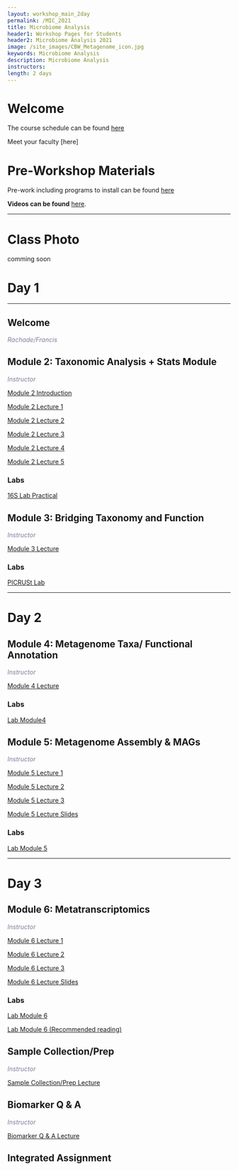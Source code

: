```yaml
---
layout: workshop_main_2day
permalink: /MIC_2021
title: Microbiome Analysis
header1: Workshop Pages for Students
header2: Microbiome Analysis 2021
image: /site_images/CBW_Metagenome_icon.jpg
keywords: Microbiome Analysis
description: Microbiome Analysis
instructors:
length: 2 days
---
```


# Welcome <a id="welcome"></a>

The course schedule can be found [here](https://bioinformaticsdotca.github.io/MIC_2021_schedule)

Meet your faculty [here]

# Pre-Workshop Materials <a id="preworkshop"></a>

Pre-work including programs to install can be found [here](https://forms.gle/oC9FRKBG4eqkgwhZ9)

**Videos can be found** [here](https://bioinformaticsdotca.github.io/MIC_2021_prework).

***

# Class Photo

comming soon



# Day 1 <a id="day1"></a>

***

## Welcome

*<font color="#827e9c"> Rachade/Francis</font>*

## Module 2: Taxonomic Analysis + Stats Module

*<font color="#827e9c">Instructor</font>*  

[Module 2 Introduction](https://drive.google.com/file/d/1qpZcFWHvGoXhWiDzNE0u5JqzqTWIAmXj/view?usp=sharing)

[Module 2 Lecture 1](https://drive.google.com/file/d/1JR4Itkn5hbfUToBwp75LV8K1Dgoc1Ah5/view?usp=sharing)

[Module 2 Lecture 2](https://drive.google.com/file/d/1xJCqLwlrSc9eD7AOqZ0ErpRBOlzS937t/view?usp=sharing)

[Module 2 Lecture 3](https://drive.google.com/file/d/1EAgpovvPrejxqzYhUysWPbRkumxogbwJ/view?usp=sharing)

[Module 2 Lecture 4](https://drive.google.com/file/d/1-ez4U8-mEdXu4CtR5zdOmOIa1JhNIT8-/view?usp=sharing)

[Module 2 Lecture 5](https://drive.google.com/file/d/1WPbZiaxGu_sJ03o7xeHPf2ACHMebTI8E/view?usp=sharing)

### Labs
[16S Lab Practical](https://github.com/beiko-lab/CBW2021_Module2_16S_Analysis/wiki/MIC-Module-2-tutorial)

## Module 3: Bridging Taxonomy and Function

*<font color="#827e9c">Instructor</font>*  

[Module 3 Lecture]()


### Labs
[PICRUSt Lab](https://github.com/LangilleLab/microbiome_helper/wiki/CBW-2021-PICRUSt2-Tutorial)
***

# Day 2 <a id="day2"></a>

## Module 4: Metagenome Taxa/ Functional Annotation

*<font color="#827e9c">Instructor</font>*  

[Module 4 Lecture]()

### Labs
[Lab Module4](https://github.com/LangilleLab/microbiome_helper/wiki/CBW-2021-Metagenomic-Taxonomic-and-Functional-Composition-Tutorial)

## Module 5: Metagenome Assembly & MAGs

*<font color="#827e9c">Instructor</font>*  

[Module 5 Lecture 1](https://drive.google.com/file/d/1aFv1L-3mQg3npwv-odckosDB6MmMumtH/view?usp=sharing)

[Module 5 Lecture 2](https://drive.google.com/file/d/11LpKPb_qIwXGYQp4q9icz7LIN-GPpgBH/view?usp=sharing)

[Module 5 Lecture 3](https://drive.google.com/file/d/1vwMGdRPVerSd1RBWNG9f9VlIjhPXcJDK/view?usp=sharing)

[Module 5 Lecture Slides](https://docs.google.com/presentation/d/1H_PIqetKiZxDapP1bC36wzS8OU7fJTec/edit?usp=sharing&ouid=105552474422243134315&rtpof=true&sd=true)

### Labs
[Lab Module 5]()

***

# Day 3 <a id="day2"></a>

## Module 6: Metatranscriptomics

*<font color="#827e9c">Instructor</font>*  

[Module 6 Lecture 1](https://drive.google.com/file/d/1Ll7F1bZMC3W17-_KqWJYOm-7Ja4r6IOx/view?usp=sharing)

[Module 6 Lecture 2](https://drive.google.com/file/d/1iSDfl6xc1Ta6ILHiT5E80Xe6_3hMvpbO/view?usp=sharing)

[Module 6 Lecture 3](https://drive.google.com/file/d/1TrVmtZflLp-PIix4kV_tGPja2bv0ErTy/view?usp=sharing)

[Module 6 Lecture Slides](https://docs.google.com/presentation/d/1a3f67YNw5eaYHFIR19ET1LkAFBzti38m/edit?usp=sharing&ouid=100064883494143971834&rtpof=true&sd=true)

### Labs
[Lab Module 6](https://github.com/bioinformatics-ca/MIC_2021/blob/main/Module6_Metatranscriptomics_Tutorial_Parkinson_lab.md)

[Lab Module 6 (Recommended reading)](https://doi.org/10.1101/2021.02.23.432558)

## Sample Collection/Prep

*<font color="#827e9c">Instructor</font>*  

[Sample Collection/Prep Lecture]()

## Biomarker Q & A

*<font color="#827e9c">Instructor</font>*  

[Biomarker Q & A Lecture]()

## Integrated Assignment
